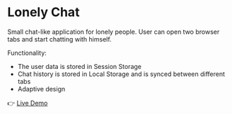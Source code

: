 # Lonely Chat

Small chat-like application for lonely people. User can open two browser tabs and start chatting with himself. 

Functionality: 
<ul>
  <li>The user data is stored in Session Storage</li>
  <li>Chat history is stored in Local Storage and is synced between different tabs</li>
  <li>Adaptive design</li>
</ul>

👉 [Live Demo](https://dima-sheiko.github.io/lonely-chat/)
